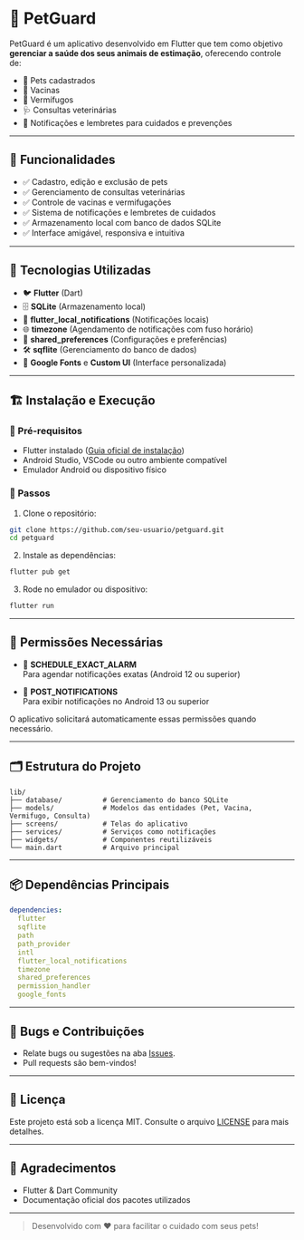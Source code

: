 
# 🐾 PetGuard

PetGuard é um aplicativo desenvolvido em Flutter que tem como objetivo **gerenciar a saúde dos seus animais de estimação**, oferecendo controle de:

- 🐶 Pets cadastrados
- 💉 Vacinas
- 💊 Vermífugos
- 🩺 Consultas veterinárias
- 🔔 Notificações e lembretes para cuidados e prevenções

---

## 📱 Funcionalidades

- ✅ Cadastro, edição e exclusão de pets
- ✅ Gerenciamento de consultas veterinárias
- ✅ Controle de vacinas e vermifugações
- ✅ Sistema de notificações e lembretes de cuidados
- ✅ Armazenamento local com banco de dados SQLite
- ✅ Interface amigável, responsiva e intuitiva

---

## 🚀 Tecnologias Utilizadas

- 🐦 **Flutter** (Dart)
- 🗄️ **SQLite** (Armazenamento local)
- 🔔 **flutter_local_notifications** (Notificações locais)
- 🌐 **timezone** (Agendamento de notificações com fuso horário)
- 💾 **shared_preferences** (Configurações e preferências)
- 🛠️ **sqflite** (Gerenciamento do banco de dados)
- 🎨 **Google Fonts** e **Custom UI** (Interface personalizada)

---

## 🏗️ Instalação e Execução

### 🔧 Pré-requisitos

- Flutter instalado ([Guia oficial de instalação](https://docs.flutter.dev/get-started/install))
- Android Studio, VSCode ou outro ambiente compatível
- Emulador Android ou dispositivo físico

### 🚀 Passos

1. Clone o repositório:

```bash
git clone https://github.com/seu-usuario/petguard.git
cd petguard
```

2. Instale as dependências:

```bash
flutter pub get
```

3. Rode no emulador ou dispositivo:

```bash
flutter run
```

---

## 🔑 Permissões Necessárias

- 📆 **SCHEDULE_EXACT_ALARM**  
  Para agendar notificações exatas (Android 12 ou superior)

- 🔔 **POST_NOTIFICATIONS**  
  Para exibir notificações no Android 13 ou superior

O aplicativo solicitará automaticamente essas permissões quando necessário.

---

## 🗂️ Estrutura do Projeto

```
lib/
├── database/          # Gerenciamento do banco SQLite
├── models/            # Modelos das entidades (Pet, Vacina, Vermifugo, Consulta)
├── screens/           # Telas do aplicativo
├── services/          # Serviços como notificações
├── widgets/           # Componentes reutilizáveis
└── main.dart          # Arquivo principal
```

---

## 📦 Dependências Principais

```yaml
dependencies:
  flutter
  sqflite
  path
  path_provider
  intl
  flutter_local_notifications
  timezone
  shared_preferences
  permission_handler
  google_fonts
```

---

## 🐛 Bugs e Contribuições

- Relate bugs ou sugestões na aba [Issues](https://github.com/seu-usuario/petguard/issues).
- Pull requests são bem-vindos!

---

## 📝 Licença

Este projeto está sob a licença MIT. Consulte o arquivo [LICENSE](LICENSE) para mais detalhes.

---

## 🙌 Agradecimentos

- Flutter & Dart Community
- Documentação oficial dos pacotes utilizados

---

> Desenvolvido com ❤️ para facilitar o cuidado com seus pets!

